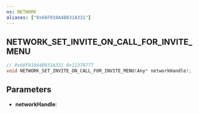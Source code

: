 ```yaml
---
ns: NETWORK
aliases: ["0x66F010A4B031A331"]
---
```

## NETWORK_SET_INVITE_ON_CALL_FOR_INVITE_MENU

```c
// 0x66F010A4B031A331 0x11378777
void NETWORK_SET_INVITE_ON_CALL_FOR_INVITE_MENU(Any* networkHandle);
```


## Parameters
* **networkHandle**: 

